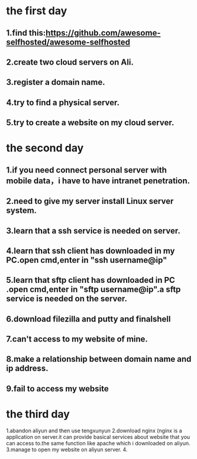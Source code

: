 # the first day 

## 1.find this:https://github.com/awesome-selfhosted/awesome-selfhosted

## 2.create two cloud servers on Ali.

## 3.register a domain name.

## 4.try to find a physical server.

## 5.try to create a website on my cloud server.



# the second day 

## 1.if you need connect personal server with mobile data，i have to have intranet penetration.

## 2.need to give my server install Linux server system.
## 3.learn that a ssh service is needed on server.
## 4.learn that ssh client has downloaded in my PC.open cmd,enter in "ssh username@ip"
## 5.learn that sftp client has downloaded in PC .open cmd,enter in "sftp username@ip".a sftp service is needed on the server.
## 6.download filezilla and putty and finalshell 
## 7.can't access to my website of mine.
## 8.make a relationship between domain name and ip address.
## 9.fail to access my website 
# the third day 
1.abandon aliyun and then use tengxunyun
2.download nginx (nginx is a application on server.it can provide basical services about website that you can access to.the same function like apache which i downloaded on aliyun.
3.manage to open my website on aliyun server.
4.